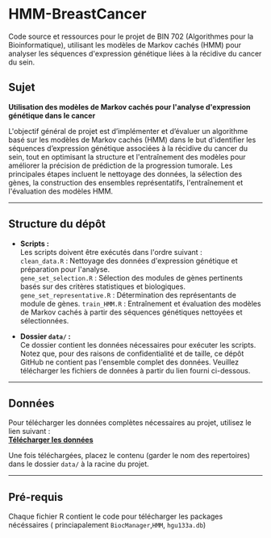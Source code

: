 # HMM-BreastCancer

Code source et ressources pour le projet de BIN 702 (Algorithmes pour la Bioinformatique), utilisant les modèles de Markov cachés (HMM) pour analyser les séquences d'expression génétique liées à la récidive du cancer du sein.

## Sujet
**Utilisation des modèles de Markov cachés pour l'analyse d'expression génétique dans le cancer**

L'objectif général de projet est d’implémenter et d’évaluer un algorithme basé sur les modèles de Markov cachés (HMM) dans le but d'identifier les séquences d’expression génétique associées à la récidive du cancer du sein, tout en optimisant la structure et l'entraînement des modèles pour améliorer la précision de prédiction de la progression tumorale. Les principales étapes incluent le nettoyage des données, la sélection des gènes, la construction des ensembles représentatifs, l'entraînement et l'évaluation des modèles HMM.

---

## Structure du dépôt

- **Scripts :**  
  Les scripts doivent être exécutés dans l'ordre suivant :  
  `clean_data.R` : Nettoyage des données d'expression génétique et préparation pour l'analyse.  
  `gene_set_selection.R` : Sélection des modules de gènes pertinents basés sur des critères statistiques et biologiques.  
  `gene_set_representative.R` : Détermination des représentants de module de gènes.
  `train_HMM.R` : Entraînement et évaluation des modèles de Markov cachés à partir des séquences génétiques nettoyées et sélectionnées.  

- **Dossier `data/` :**  
  Ce dossier contient les données nécessaires pour exécuter les scripts. Notez que, pour des raisons de confidentialité et de taille, ce dépôt GitHub ne contient pas l'ensemble complet des données. Veuillez télécharger les fichiers de données à partir du lien fourni ci-dessous.

---

## Données

Pour télécharger les données complètes nécessaires au projet, utilisez le lien suivant :  
[**Télécharger les données**](https://drive.google.com/drive/folders/1y0zpIOVX_JyP4txjIAnxw2NBD83u3PlL?usp=drive_link)  

Une fois téléchargées, placez le contenu (garder le nom des repertoires) dans le dossier `data/` à la racine du projet.

---

## Pré-requis

Chaque fichier R contient le code pour télécharger les packages nécéssaires ( princiapalement `BiocManager`,`HMM`, `hgu133a.db`)

